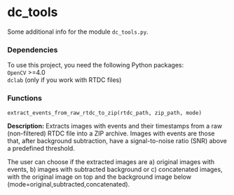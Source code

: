 # dc_tools

Some additional info for the module `dc_tools.py`.

### Dependencies

To use this project, you need the following Python packages:  
`OpenCV` >=4.0  
`dclab` (only if you work with RTDC files)

### Functions

`extract_events_from_raw_rtdc_to_zip(rtdc_path, zip_path, mode)`

**Description:** Extracts images with events and their timestamps from a raw (non-filtered) RTDC file into a ZIP archive. Images with events are those that, after background subtraction, have a signal-to-noise ratio (SNR) above a predefined threshold.

The user can choose if the extracted images are a) original images with events, b) images with subtracted background or c) concatenated images, with the original image on top and the background image below (mode=original,subtracted,concatenated).


